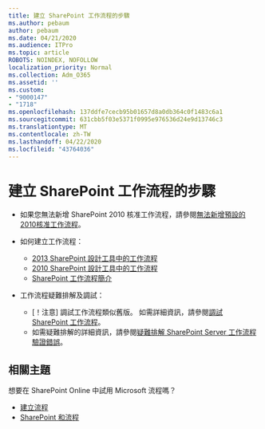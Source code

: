 ```yaml
---
title: 建立 SharePoint 工作流程的步驟
ms.author: pebaum
author: pebaum
ms.date: 04/21/2020
ms.audience: ITPro
ms.topic: article
ROBOTS: NOINDEX, NOFOLLOW
localization_priority: Normal
ms.collection: Adm_O365
ms.assetid: ''
ms.custom:
- "9000147"
- "1718"
ms.openlocfilehash: 137ddfe7cecb95b01657d8a0db364c0f1483c6a1
ms.sourcegitcommit: 631cbb5f03e5371f0995e976536d24e9d13746c3
ms.translationtype: MT
ms.contentlocale: zh-TW
ms.lasthandoff: 04/22/2020
ms.locfileid: "43764036"
---
```

# <a name="steps-to-create-a-sharepoint-workflow"></a>建立 SharePoint 工作流程的步驟

- 如果您無法新增 SharePoint 2010 核准工作流程，請參閱[無法新增預設的2010核准工作流程](https://docs.microsoft.com/alchemyinsights/can-t-add-default-2010-approval-workflow)。
- 如何建立工作流程：
    - [2013 SharePoint 設計工具中的工作流程](https://docs.microsoft.com/sharepoint/dev/general-development/creating-a-workflow-by-using-sharepoint-designer-and-the-sharepoint-wo)
    - [2010 SharePoint 設計工具中的工作流程](https://support.office.com/article/introduction-to-designing-and-customizing-workflows-32c9c0bf-5e20-4f74-8b9c-d3ea79f2962b)
    - [SharePoint 工作流程簡介](https://support.office.com/article/introduction-to-sharepoint-workflow-07982276-54e8-4e17-8699-5056eff4d9e3)

- 工作流程疑難排解及調試：
    - [！注意] 調試工作流程類似舊版。  如需詳細資訊，請參閱[調試 SharePoint 工作流程](https://docs.microsoft.com/sharepoint/dev/general-development/debugging-sharepoint-server-workflows)。
    - 如需疑難排解的詳細資訊，請參閱[疑難排解 SharePoint Server 工作流程驗證錯誤](https://docs.microsoft.com/sharepoint/dev/general-development/troubleshooting-sharepoint-server-workflow-validation-errors-in-visio)。
 

## <a name="related-topics"></a>相關主題
想要在 SharePoint Online 中試用 Microsoft 流程嗎？
- [建立流程](https://support.office.com/article/Create-a-flow-for-a-list-or-library-in-SharePoint-Online-or-OneDrive-for-Business-a9c3e03b-0654-46af-a254-20252e580d01) 
- [SharePoint 和流程](https://flow.microsoft.com/blog/sharepoint-and-flow/) 



